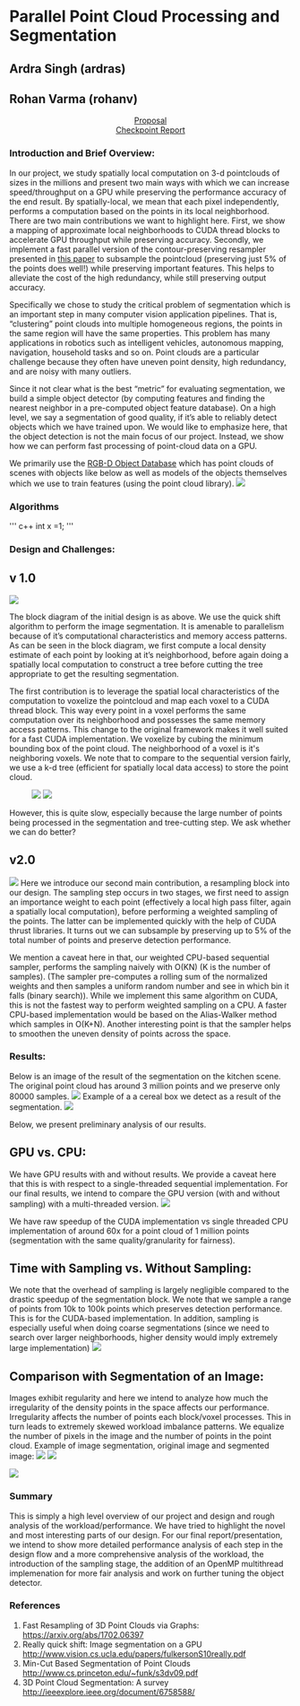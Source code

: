 # Parallel Point Cloud Processing and Segmentation
## Ardra Singh (ardras)
## Rohan Varma (rohanv)

<div style="text-align: center;"><a class="nav"  href="https://rohanvarma16.github.io/pcseg/proposal" target="_blank">Proposal</a></div>

<div style="text-align: center;"><a class="nav"  href="https://rohanvarma16.github.io/pcseg/checkpoint" target="_blank">Checkpoint Report</a></div>

### Introduction and Brief Overview:

In our project, we study spatially local computation on 3-d pointclouds of sizes in the millions and present two main ways with which we can increase speed/throughput on a GPU while preserving the performance accuracy of the end result. By spatially-local, we mean that each pixel independently, performs a computation based on the points in its local neighborhood.
There are two main contributions we want to highlight here. First, we show a mapping of approximate local neighborhoods to CUDA thread blocks to accelerate GPU throughput while preserving accuracy.
Secondly, we implement a fast parallel version of the contour-preserving resampler presented in <a class="nav"  href="https://arxiv.org/abs/1702.06397" target="_blank">this paper</a> to subsample the pointcloud (preserving just 5% of the points does well!) while preserving important features. This helps to alleviate the cost of the high redundancy, while still preserving output accuracy.

Specifically we chose to study the critical problem of segmentation which is an important step in many computer vision application pipelines. That is,  “clustering” point clouds into multiple homogeneous regions, the points in the same region will have the same properties. This problem has many applications in robotics such as intelligent vehicles, autonomous mapping, navigation, household tasks and so on. Point clouds are a particular challenge because they often have uneven point density, high redundancy, and are noisy with many outliers. 

Since it not clear what is the best “metric” for evaluating segmentation, we build a simple object detector (by computing features and finding the nearest neighbor in a pre-computed object feature database). On a high level, we say a segmentation of good quality, if it’s able to reliably detect objects which we have trained upon. We would like to emphasize here, that the object detection is not the main focus of our project. Instead, we show how we can perform fast processing of point-cloud data on a GPU.

We primarily use the <a class="nav"  href="http://rgbd-dataset.cs.washington.edu/dataset/" target="_blank">RGB-D Object Database</a> which has point clouds of scenes with objects like below as well as models of the objects themselves which we use to train features (using the point cloud library).
<img src="pc_or.png">


### Algorithms

''' c++
int x =1;
'''

### Design and Challenges:

## v 1.0
<img src="block1.png">

The block diagram of the initial design is as above. We use the quick shift algorithm to perform the image segmentation. It is amenable to parallelism because of it’s computational characteristics and memory access patterns.
As can be seen in the block diagram, we first compute a local density estimate of each point by looking at it’s neighborhood, before again doing a spatially local computation to construct a tree before cutting the tree appropriate to get the resulting segmentation.

The first contribution is to leverage the spatial local characteristics of the computation to voxelize the pointcloud and map each voxel to a CUDA thread block. This way every point in a voxel performs the same computation over its neighborhood and possesses the same memory access patterns. This change to the original framework makes it well suited for a fast CUDA implementation. We voxelize by cubing the minimum bounding box of the point cloud. The neighborhood of a voxel is it's neighboring voxels.
We note that to compare to the sequential version fairly, we use a k-d tree (efficient for spatially local data access) to store the point cloud.


<figure class="half">
<img src="voxelgrid.png">
<img src="voxel_nbr.jpg">
</figure>


However, this is quite slow, especially because the large number of points being processed in the segmentation and tree-cutting step. We ask whether we can do better? 


## v2.0

<img src="block2.png">
Here we introduce our second main contribution, a resampling block into our design. The sampling step occurs in two stages, we first need to assign an importance weight to each point (effectively a local high pass filter, again a spatially local computation), before performing a weighted sampling of the points. The latter can be implemented quickly with the help of CUDA  thrust libraries. It turns out we can subsample by preserving up to 5% of the total number of points and preserve detection performance.

We mention a caveat here in that, our weighted CPU-based sequential sampler, performs the sampling naively with O(KN) (K is the number of samples). (The sampler pre-computes a rolling sum of the normalized weights and then samples a uniform random number and see in which bin it falls (binary search)). While we implement this same algorithm on CUDA, this is not the fastest way to perform weighted sampling on a CPU. A faster CPU-based implementation would be based on the Alias-Walker method which samples in O(K+N). 
Another interesting point is that the sampler helps to smoothen the uneven density of points across the space. 

### Results:
Below is an image of the result of the segmentation on the kitchen scene. The original point cloud has around 3 million points and we preserve only 80000 samples.
<img src="pc_seg.png">
Example of a a cereal box we detect as a result of the segmentation.
<img src="detector.png">

Below, we present preliminary analysis of our results.
## GPU vs. CPU:
We have GPU results with and without results.
We provide a caveat here that this is with respect to a single-threaded sequential implementation. For our final results, we intend to compare the GPU version (with and without sampling) with a multi-threaded version.
<img src="Scaling_4.png">

We have raw speedup of the CUDA implementation vs single threaded CPU implementation of around 60x for a point cloud of 1 million points (segmentation with the same quality/granularity for fairness).

## Time with Sampling vs. Without Sampling:

We note that the overhead of sampling is largely negligible compared to the drastic speedup of the segmentation block. We note that we sample a range of points from 10k to 100k points which preserves detection performance. This is for the CUDA-based implementation. In addition, sampling is especially useful when doing coarse segmentations (since we need to search over larger neighborhoods, higher density would imply extremely large implementation)
<img src="plot_comparison.png">

## Comparison with Segmentation of an Image:

Images exhibit regularity and here we intend to analyze how much the irregularity of the density points in the space affects our performance. Irregularity affects the number of points each block/voxel processes. This in turn leads to extremely skewed workload imbalance patterns. We equalize the number of pixels in the image and the number of points in the point cloud. 
Example of image segmentation, original image and segmented image:
<img src="original_bird.jpg">
<img src="d_15_t_12.jpg">

<img src="impc_comp.png">

### Summary
This is simply a high level overview of our project and design and rough analysis of the workload/performance. We have tried to highlight the novel and most interesting parts of our design. For our final report/presentation, we intend to show more detailed performance analysis of each step in the design flow and a more comprehensive analysis of the workload, the introduction of the sampling stage, the addition of an OpenMP multithread implemenation for more fair analysis and work on further tuning the object detector.

### References

1. Fast Resampling of 3D Point Clouds via Graphs: https://arxiv.org/abs/1702.06397
2. Really quick shift: Image segmentation on a GPU http://www.vision.cs.ucla.edu/papers/fulkersonS10really.pdf
3. Min-Cut Based Segmentation of Point Clouds http://www.cs.princeton.edu/~funk/s3dv09.pdf
4. 3D Point Cloud Segmentation: A survey http://ieeexplore.ieee.org/document/6758588/










